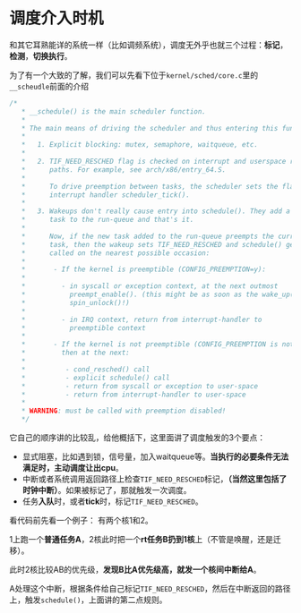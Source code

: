 # 调度介入时机
和其它耳熟能详的系统一样（比如调频系统），调度无外乎也就三个过程：**标记**，**检测**，**切换执行**。

为了有一个大致的了解，我们可以先看下位于`kernel/sched/core.c`里的`__scheudle`前面的介绍

```cpp
/*
   * __schedule() is the main scheduler function.
   *
   * The main means of driving the scheduler and thus entering this function are:
   *
   *   1. Explicit blocking: mutex, semaphore, waitqueue, etc.
   *
   *   2. TIF_NEED_RESCHED flag is checked on interrupt and userspace return
   *      paths. For example, see arch/x86/entry_64.S.
   *
   *      To drive preemption between tasks, the scheduler sets the flag in timer
   *      interrupt handler scheduler_tick().
   *
   *   3. Wakeups don't really cause entry into schedule(). They add a
   *      task to the run-queue and that's it.
   *
   *      Now, if the new task added to the run-queue preempts the current
   *      task, then the wakeup sets TIF_NEED_RESCHED and schedule() gets
   *      called on the nearest possible occasion:
   *
   *       - If the kernel is preemptible (CONFIG_PREEMPTION=y):
   *
   *         - in syscall or exception context, at the next outmost
   *           preempt_enable(). (this might be as soon as the wake_up()'s
   *           spin_unlock()!)
   *
   *         - in IRQ context, return from interrupt-handler to
   *           preemptible context
   *
   *       - If the kernel is not preemptible (CONFIG_PREEMPTION is not set)
   *         then at the next:
   *
   *          - cond_resched() call
   *          - explicit schedule() call
   *          - return from syscall or exception to user-space
   *          - return from interrupt-handler to user-space
   *
   * WARNING: must be called with preemption disabled!
   */
```
它自己的顺序讲的比较乱，给他概括下，这里面讲了调度触发的3个要点：
* 显式阻塞，比如遇到锁，信号量，加入waitqueue等。**当执行的必要条件无法满足时，主动调度让出cpu**。
* 中断或者系统调用返回路径上检查`TIF_NEED_RESCHED`标记，**（当然这里包括了时钟中断）**。如果被标记了，那就触发一次调度。
* 任务**入队**时，或者**tick**时，标记`TIF_NEED_RESCHED`。

看代码前先看一个例子：
有两个核1和2。

1上跑一个**普通任务A**，2核此时把一个**rt任务B扔到1核**上（不管是唤醒，还是迁移）。

此时2核比较AB的优先级，**发现B比A优先级高，就发一个核间中断给A**。

A处理这个中断，根据条件给自己标记`TIF_NEED_RESCHED`，然后在中断返回的路径上，触发`schedule()`，上面讲的第二点规则。



